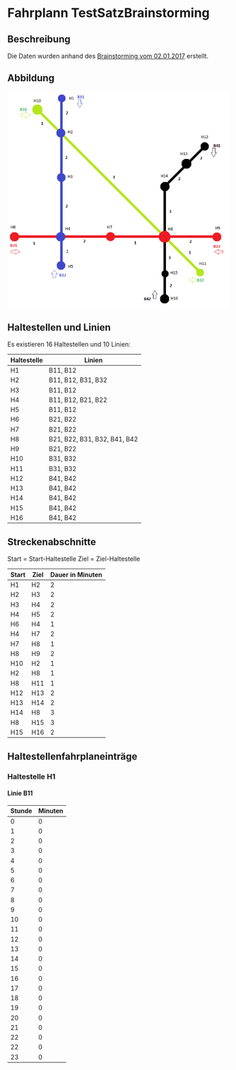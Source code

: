 # Fahrplann TestSatzBrainstorming

## Beschreibung

Die Daten wurden anhand des [Brainstorming vom 02.01.2017](/Dokumentation/Brainstormings/2017/01_Januar/20170102) erstellt.

## Abbildung

![Liniennetz](liniennetz.png)

## Haltestellen und Linien

Es existieren 16 Haltestellen und 10 Linien:

| Haltestelle | Linien |
| --- | --- |
| H1 | B11, B12 |
| H2 | B11, B12, B31, B32 |
| H3 | B11, B12 |
| H4 | B11, B12, B21, B22 |
| H5 | B11, B12 |
| H6 | B21, B22 |
| H7 | B21, B22 |
| H8 | B21, B22, B31, B32, B41, B42 |
| H9 | B21, B22 |
| H10 | B31, B32 |
| H11 | B31, B32 |
| H12 | B41, B42 |
| H13 | B41, B42 |
| H14 | B41, B42 |
| H15 | B41, B42 |
| H16 | B41, B42 |

## Streckenabschnitte

Start = Start-Haltestelle
Ziel = Ziel-Haltestelle

| Start | Ziel | Dauer in Minuten |
| --- | --- | --- |
| H1 | H2 | 2 |
| H2 | H3 | 2 |
| H3 | H4 | 2 |
| H4 | H5 | 2 |
| H6 | H4 | 1 |
| H4 | H7 | 2 |
| H7 | H8 | 1 |
| H8 | H9 | 2 |
| H10 | H2 | 1 |
| H2 | H8 | 1 |
| H8 | H11 | 1 |
| H12 | H13 | 2 |
| H13 | H14 | 2 |
| H14 | H8 | 3 |
| H8 | H15 | 3 |
| H15 | H16 | 2 |

## Haltestellenfahrplaneinträge

### Haltestelle H1

#### Linie B11

| Stunde | Minuten |
| --- | --- |
| 0 | 0 |
| 1 | 0 |
| 2 | 0 |
| 3 | 0 |
| 4 | 0 |
| 5 | 0 |
| 6 | 0 |
| 7 | 0 |
| 8 | 0 |
| 9 | 0 |
| 10 | 0 |
| 11 | 0 |
| 12 | 0 |
| 13 | 0 |
| 14 | 0 |
| 15 | 0 |
| 16 | 0 |
| 17 | 0 |
| 18 | 0 |
| 19 | 0 |
| 20 | 0 |
| 21 | 0 |
| 22 | 0 |
| 22 | 0 |
| 23 | 0 |